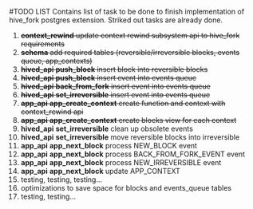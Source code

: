 #TODO LIST
Contains list of task to be done to finish implementation of hive_fork postgres extension.
Striked out tasks are already done.

1. ~~**context_rewind** update context rewind subsystem api to hive_fork requirements~~
2. ~~**schema** add required tables (reversible/irreversible blocks, events queue, app_contexts)~~ 
1. ~~**hived_api** **push_block** insert block into reversible blocks~~
2. ~~**hived_api** **push_block** insert event into events queue~~
3. ~~**hived_api** **back_from_fork** insert event into events queue~~
4. ~~**hived_api** **set_irreversible** insert event into events queue~~
7. ~~**app_api** **app_create_context** create function and context with context_rewind api~~
7. ~~**app_api** **app_create_context** create blocks view for each context~~   
5. **hived_api** **set_irreversible** clean up obsolete events
6. **hived_api** **set_irreversible** move reversible blocks into irreversible
8. **app_api** **app_next_block** process NEW_BLOCK event
9. **app_api** **app_next_block** process BACK_FROM_FORK_EVENT event
10. **app_api** **app_next_block** process NEW_IRREVERSIBLE event
11. **app_api** **app_next_block** update APP_CONTEXT
12. testing, testing, testing...
13. optimizations to save space for blocks and events_queue tables 
14. testing, testing...

